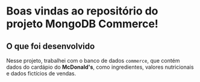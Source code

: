 # Boas vindas ao repositório do projeto MongoDB Commerce!

## O que foi desenvolvido

  Nesse projeto, trabalhei com o banco de dados `commerce`, que contém dados do cardápio do **McDonald's**, como ingredientes, valores nutricionais e dados fictícios de vendas.
